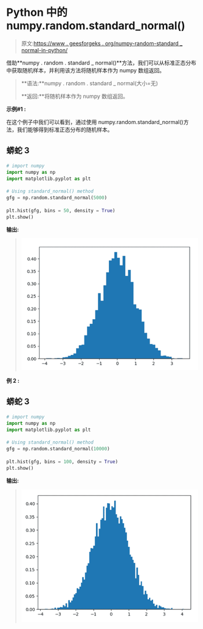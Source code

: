 # Python 中的 numpy.random.standard_normal()

> 原文:[https://www . geesforgeks . org/numpy-random-standard _ normal-in-python/](https://www.geeksforgeeks.org/numpy-random-standard_normal-in-python/)

借助**numpy . random . standard _ normal()**方法，我们可以从标准正态分布中获取随机样本，并利用该方法将随机样本作为 numpy 数组返回。

> **语法:**numpy . random . standard _ normal(大小=无)
> 
> **返回:**将随机样本作为 numpy 数组返回。

**示例#1 :**

在这个例子中我们可以看到，通过使用 numpy.random.standard_normal()方法，我们能够得到标准正态分布的随机样本。

## 蟒蛇 3

```py
# import numpy
import numpy as np
import matplotlib.pyplot as plt

# Using standard_normal() method
gfg = np.random.standard_normal(5000)

plt.hist(gfg, bins = 50, density = True)
plt.show()
```

**输出:**

> ![](img/c18cfa8fb1a306e7e708a9af62a1635a.png)

**例 2 :**

## 蟒蛇 3

```py
# import numpy
import numpy as np
import matplotlib.pyplot as plt

# Using standard_normal() method
gfg = np.random.standard_normal(10000)

plt.hist(gfg, bins = 100, density = True)
plt.show()
```

**输出:**

> ![](img/e2921048bcea9385534af4845ba55f2f.png)